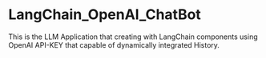 # LangChain_OpenAI_ChatBot

This is the LLM Application that creating with LangChain components using OpenAI API-KEY that capable of dynamically integrated History.
